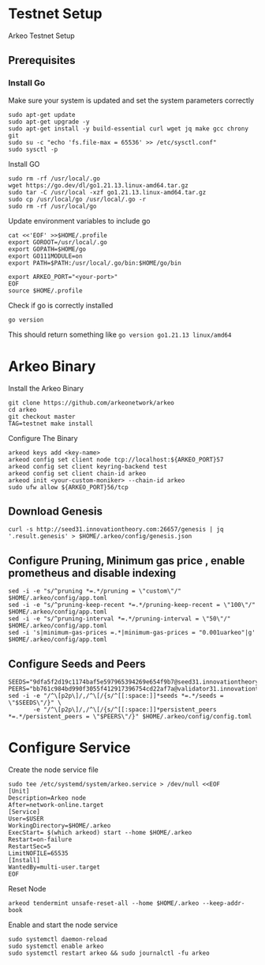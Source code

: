 # Testnet Setup

 Arkeo Testnet Setup

## Prerequisites 

### Install Go 

Make sure your system is updated and set the system parameters correctly

```shell
sudo apt-get update
sudo apt-get upgrade -y
sudo apt-get install -y build-essential curl wget jq make gcc chrony git
sudo su -c "echo 'fs.file-max = 65536' >> /etc/sysctl.conf"
sudo sysctl -p
```
Install GO 

```shell
sudo rm -rf /usr/local/.go
wget https://go.dev/dl/go1.21.13.linux-amd64.tar.gz
sudo tar -C /usr/local -xzf go1.21.13.linux-amd64.tar.gz
sudo cp /usr/local/go /usr/local/.go -r 
sudo rm -rf /usr/local/go
```
Update environment variables to include go

```shell
cat <<'EOF' >>$HOME/.profile
export GOROOT=/usr/local/.go
export GOPATH=$HOME/go
export GO111MODULE=on
export PATH=$PATH:/usr/local/.go/bin:$HOME/go/bin

export ARKEO_PORT="<your-port>"
EOF
source $HOME/.profile
```

Check if go is correctly installed
```shell
go version 
```

This should return something like `go version go1.21.13 linux/amd64`

# Arkeo Binary 

Install the Arkeo Binary 
```shell
git clone https://github.com/arkeonetwork/arkeo
cd arkeo
git checkout master
TAG=testnet make install 
```
Configure The Binary 

```shell
arkeod keys add <key-name>
arkeod config set client node tcp://localhost:${ARKEO_PORT}57
arkeod config set client keyring-backend test
arkeod config set client chain-id arkeo
arkeod init <your-custom-moniker> --chain-id arkeo
sudo ufw allow ${ARKEO_PORT}56/tcp
```

## Download Genesis 
```shell
curl -s http://seed31.innovationtheory.com:26657/genesis | jq '.result.genesis' > $HOME/.arkeo/config/genesis.json
```
## Configure Pruning, Minimum gas price , enable prometheus and disable indexing 

```shell
sed -i -e "s/^pruning *=.*/pruning = \"custom\"/" $HOME/.arkeo/config/app.toml
sed -i -e "s/^pruning-keep-recent *=.*/pruning-keep-recent = \"100\"/" $HOME/.arkeo/config/app.toml
sed -i -e "s/^pruning-interval *=.*/pruning-interval = \"50\"/" $HOME/.arkeo/config/app.toml
sed -i 's|minimum-gas-prices =.*|minimum-gas-prices = "0.001uarkeo"|g' $HOME/.arkeo/config/app.toml
```

## Configure Seeds and Peers

```shell
SEEDS="9dfa5f2d19c1174baf5e597965394269e654f9b7@seed31.innovationtheory.com:26656"
PEERS="bb761c984bd990f3055f412917396754cd22af7a@validator31.innovationtheory.com:26656,81e36f94351d47803b8e1e0d0ad2d2e8e14ed36b@validator32.innovationtheory.com:26656"
sed -i -e "/^\[p2p\]/,/^\[/{s/^[[:space:]]*seeds *=.*/seeds = \"$SEEDS\"/}" \
       -e "/^\[p2p\]/,/^\[/{s/^[[:space:]]*persistent_peers *=.*/persistent_peers = \"$PEERS\"/}" $HOME/.arkeo/config/config.toml
```

# Configure Service

Create the node service file

```shell
sudo tee /etc/systemd/system/arkeo.service > /dev/null <<EOF
[Unit]
Description=Arkeo node
After=network-online.target
[Service]
User=$USER
WorkingDirectory=$HOME/.arkeo
ExecStart= $(which arkeod) start --home $HOME/.arkeo
Restart=on-failure
RestartSec=5
LimitNOFILE=65535
[Install]
WantedBy=multi-user.target
EOF
```

Reset Node
```shell
arkeod tendermint unsafe-reset-all --home $HOME/.arkeo --keep-addr-book
```

Enable and start the node service

```shell
sudo systemctl daemon-reload
sudo systemctl enable arkeo
sudo systemctl restart arkeo && sudo journalctl -fu arkeo
```